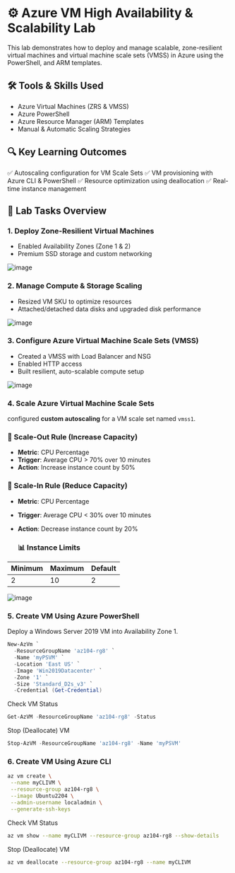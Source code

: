 # ⚙️ Azure VM High Availability & Scalability Lab

This lab demonstrates how to deploy and manage scalable, zone-resilient virtual machines and virtual machine scale sets (VMSS) in Azure using the PowerShell, and ARM templates.

## 🛠️ Tools & Skills Used
 
- Azure Virtual Machines (ZRS & VMSS)  
- Azure PowerShell  
- Azure Resource Manager (ARM) Templates  
- Manual & Automatic Scaling Strategies  


## 🔍 Key Learning Outcomes

✅ Autoscaling configuration for VM Scale Sets
✅ VM provisioning with Azure CLI & PowerShell
✅ Resource optimization using deallocation
✅ Real-time instance management

## 🔧 Lab Tasks Overview

### 1. Deploy Zone-Resilient Virtual Machines
   - Enabled Availability Zones (Zone 1 & 2)
   - Premium SSD storage and custom networking

  ![image](https://github.com/user-attachments/assets/c4fb7db0-f8ac-4f1e-8a22-01e2e3404674)


### 2. Manage Compute & Storage Scaling
   - Resized VM SKU to optimize resources
   - Attached/detached data disks and upgraded disk performance

  ![image](https://github.com/user-attachments/assets/18c42208-3444-40f1-b052-f236759c1cb7)


  

### 3. Configure Azure Virtual Machine Scale Sets (VMSS)
   - Created a VMSS with Load Balancer and NSG
   - Enabled HTTP access
   - Built resilient, auto-scalable compute setup

  ![image](https://github.com/user-attachments/assets/b233823a-2ca4-45e0-9ba7-dbff93b443db)


  
### 4. Scale Azure Virtual Machine Scale Sets
configured **custom autoscaling** for a VM scale set named `vmss1`.

### 🔼 Scale-Out Rule (Increase Capacity)

- **Metric**: CPU Percentage
- **Trigger**: Average CPU > 70% over 10 minutes
- **Action**: Increase instance count by 50%

### 🔽 Scale-In Rule (Reduce Capacity)

- **Metric**: CPU Percentage
- **Trigger**: Average CPU < 30% over 10 minutes
- **Action**: Decrease instance count by 20%

  ### 📊 Instance Limits

| Minimum | Maximum | Default |
|---------|---------|---------|
| 2       | 10      | 2       |


![image](https://github.com/user-attachments/assets/1a8e5e37-1b74-41c9-ad9b-f028858ce28d)


### 5. Create VM Using Azure PowerShell

Deploy a Windows Server 2019 VM into Availability Zone 1.
```powershell
New-AzVm `
  -ResourceGroupName 'az104-rg8' `
  -Name 'myPSVM' `
  -Location 'East US' `
  -Image 'Win2019Datacenter' `
  -Zone '1' `
  -Size 'Standard_D2s_v3' `
  -Credential (Get-Credential)
```

 Check VM Status
 ```powershell
Get-AzVM -ResourceGroupName 'az104-rg8' -Status
```

Stop (Deallocate) VM
 ```powershell
Stop-AzVM -ResourceGroupName 'az104-rg8' -Name 'myPSVM'
```


### 6. Create VM Using Azure CLI
 ```bash
az vm create \
  --name myCLIVM \
  --resource-group az104-rg8 \
  --image Ubuntu2204 \
  --admin-username localadmin \
  --generate-ssh-keys
```

 Check VM Status
  ```bash
az vm show --name myCLIVM --resource-group az104-rg8 --show-details
```

Stop (Deallocate) VM
 ```bash
az vm deallocate --resource-group az104-rg8 --name myCLIVM

```








